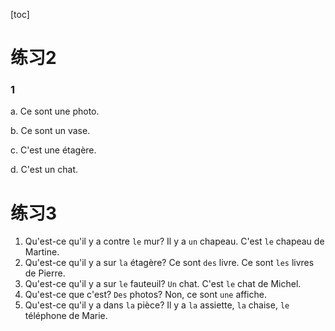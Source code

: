 [toc]

# 练习2

### 1

a. Ce sont une photo.

b. Ce sont un vase.

c. C'est une étagère.

d. C'est un chat. 



 # 练习3

1. Qu'est-ce qu'il y a contre `le` mur? Il y a `un` chapeau. C'est `le` chapeau de Martine.
2. Qu'est-ce qu'il y a sur `la` étagère? Ce sont `des` livre. Ce sont `les` livres de Pierre.
3. Qu'est-ce qu'il y a sur `le` fauteuil? `Un` chat. C'est `le` chat de Michel.
4. Qu'est-ce que c'est? `Des` photos? Non, ce sont `une` affiche.
5. Qu'est-ce qu'il y a dans `la` pièce? Il y a `la` assiette, `la` chaise, `le` téléphone de Marie. 